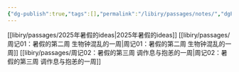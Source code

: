 ```yaml
---
{"dg-publish":true,"tags":[],"permalink":"/libiry/passages/notes/","dgPassFrontmatter":true,"noteIcon":"","created":"2025-07-05T16:27:49.079+08:00","updated":"2025-07-19T18:43:28.204+08:00"}
---
```



[[libiry/passages/2025年暑假的ideas\|2025年暑假的ideas]]
[[libiry/passages/周记01：暑假的第二周 生物钟混乱的一周\|周记01：暑假的第二周 生物钟混乱的一周]]
[[libiry/passages/周记02：暑假的第三周 调作息与抱恙的一周\|周记02：暑假的第三周 调作息与抱恙的一周]]
